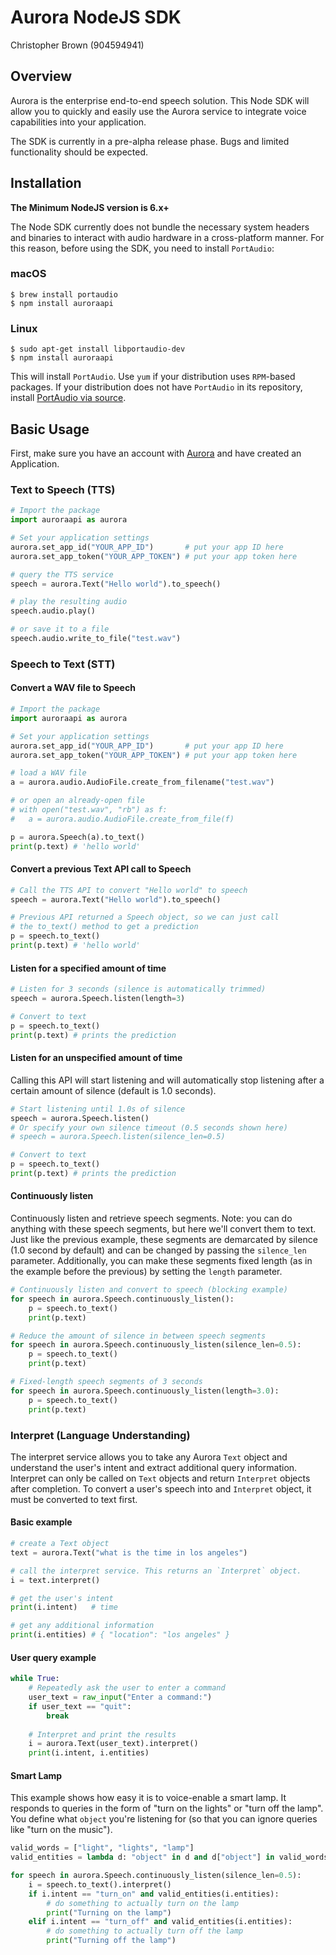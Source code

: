 # Aurora NodeJS SDK
Christopher Brown (904594941)

## Overview

Aurora is the enterprise end-to-end speech solution. This Node SDK will allow you to quickly and easily use the Aurora service to integrate voice capabilities into your application.

The SDK is currently in a pre-alpha release phase. Bugs and limited functionality should be expected.

## Installation

**The Minimum NodeJS version is 6.x+**

The Node SDK currently does not bundle the necessary system headers and binaries to interact with audio hardware in a cross-platform manner. For this reason, before using the SDK, you need to install `PortAudio`:

### macOS

```
$ brew install portaudio
$ npm install auroraapi
```

### Linux

```
$ sudo apt-get install libportaudio-dev
$ npm install auroraapi
```

This will install `PortAudio`. Use `yum` if your distribution uses `RPM`-based packages. If your distribution does not have `PortAudio` in its repository, install [PortAudio via source](http://www.portaudio.com/download.html).


## Basic Usage

First, make sure you have an account with [Aurora](http://dashboard.auroraapi.com) and have created an Application.

### Text to Speech (TTS)

```python
# Import the package
import auroraapi as aurora

# Set your application settings
aurora.set_app_id("YOUR_APP_ID")       # put your app ID here
aurora.set_app_token("YOUR_APP_TOKEN") # put your app token here

# query the TTS service
speech = aurora.Text("Hello world").to_speech()

# play the resulting audio
speech.audio.play()

# or save it to a file
speech.audio.write_to_file("test.wav")
```

### Speech to Text (STT)

#### Convert a WAV file to Speech

```python
# Import the package
import auroraapi as aurora

# Set your application settings
aurora.set_app_id("YOUR_APP_ID")       # put your app ID here
aurora.set_app_token("YOUR_APP_TOKEN") # put your app token here

# load a WAV file
a = aurora.audio.AudioFile.create_from_filename("test.wav")

# or open an already-open file
# with open("test.wav", "rb") as f:
#   a = aurora.audio.AudioFile.create_from_file(f)

p = aurora.Speech(a).to_text()
print(p.text) # 'hello world'
```

#### Convert a previous Text API call to Speech
```python
# Call the TTS API to convert "Hello world" to speech
speech = aurora.Text("Hello world").to_speech()

# Previous API returned a Speech object, so we can just call
# the to_text() method to get a prediction
p = speech.to_text()
print(p.text) # 'hello world'
```

#### Listen for a specified amount of time
```python
# Listen for 3 seconds (silence is automatically trimmed)
speech = aurora.Speech.listen(length=3)

# Convert to text
p = speech.to_text()
print(p.text) # prints the prediction
```

#### Listen for an unspecified amount of time

Calling this API will start listening and will automatically stop listening after a certain amount of silence (default is 1.0 seconds).
```python
# Start listening until 1.0s of silence
speech = aurora.Speech.listen()
# Or specify your own silence timeout (0.5 seconds shown here)
# speech = aurora.Speech.listen(silence_len=0.5)

# Convert to text
p = speech.to_text()
print(p.text) # prints the prediction
```

#### Continuously listen

Continuously listen and retrieve speech segments. Note: you can do anything with these speech segments, but here we'll convert them to text. Just like the previous example, these segments are demarcated by silence (1.0 second by default) and can be changed by passing the `silence_len` parameter. Additionally, you can make these segments fixed length (as in the example before the previous) by setting the `length` parameter.

```python
# Continuously listen and convert to speech (blocking example)
for speech in aurora.Speech.continuously_listen():
	p = speech.to_text()
	print(p.text)

# Reduce the amount of silence in between speech segments
for speech in aurora.Speech.continuously_listen(silence_len=0.5):
	p = speech.to_text()
	print(p.text)

# Fixed-length speech segments of 3 seconds
for speech in aurora.Speech.continuously_listen(length=3.0):
	p = speech.to_text()
	print(p.text)
```

### Interpret (Language Understanding)

The interpret service allows you to take any Aurora `Text` object and understand the user's intent and extract additional query information. Interpret can only be called on `Text` objects and return `Interpret` objects after completion. To convert a user's speech into and `Interpret` object, it must be converted to text first.

#### Basic example

```python
# create a Text object
text = aurora.Text("what is the time in los angeles")

# call the interpret service. This returns an `Interpret` object.
i = text.interpret()

# get the user's intent
print(i.intent)   # time

# get any additional information
print(i.entities) # { "location": "los angeles" }
```

#### User query example

```python
while True:
	# Repeatedly ask the user to enter a command
	user_text = raw_input("Enter a command:")
	if user_text == "quit":
		break
	
	# Interpret and print the results
	i = aurora.Text(user_text).interpret()
	print(i.intent, i.entities)
```

#### Smart Lamp

This example shows how easy it is to voice-enable a smart lamp. It responds to queries in the form of "turn on the lights" or "turn off the lamp". You define what `object` you're listening for (so that you can ignore queries like "turn on the music").

```python
valid_words = ["light", "lights", "lamp"]
valid_entities = lambda d: "object" in d and d["object"] in valid_words

for speech in aurora.Speech.continuously_listen(silence_len=0.5):
	i = speech.to_text().interpret()
	if i.intent == "turn_on" and valid_entities(i.entities):
		# do something to actually turn on the lamp
		print("Turning on the lamp")
	elif i.intent == "turn_off" and valid_entities(i.entities):
		# do something to actually turn off the lamp
		print("Turning off the lamp")
```


